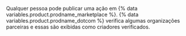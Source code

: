 Qualquer pessoa pode publicar uma ação em {% data variables.product.prodname_marketplace %}. {% data variables.product.prodname_dotcom %} verifica algumas organizações parceiras e essas são exibidas como criadores verificados.  
